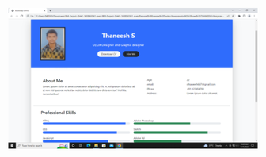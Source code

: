 ![This is an image](https://github.com/IBM-EPBL/IBM-Project-25441-1659963561/blob/main/Personal%20Expense%20Tracker/Assessments/M3%20Lead%20(THANEESH)/Assignment%201/Output%20Screenshot/1.PNG)
